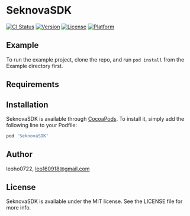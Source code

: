 # SeknovaSDK

[![CI Status](https://img.shields.io/travis/leoho0722/SeknovaSDK.svg?style=flat)](https://travis-ci.org/leoho0722/SeknovaSDK)
[![Version](https://img.shields.io/cocoapods/v/SeknovaSDK.svg?style=flat)](https://cocoapods.org/pods/SeknovaSDK)
[![License](https://img.shields.io/cocoapods/l/SeknovaSDK.svg?style=flat)](https://cocoapods.org/pods/SeknovaSDK)
[![Platform](https://img.shields.io/cocoapods/p/SeknovaSDK.svg?style=flat)](https://cocoapods.org/pods/SeknovaSDK)

## Example

To run the example project, clone the repo, and run `pod install` from the Example directory first.

## Requirements

## Installation

SeknovaSDK is available through [CocoaPods](https://cocoapods.org). To install
it, simply add the following line to your Podfile:

```ruby
pod 'SeknovaSDK'
```

## Author

leoho0722, leo160918@gmail.com

## License

SeknovaSDK is available under the MIT license. See the LICENSE file for more info.
